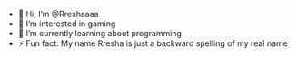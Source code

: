 - 👋 Hi, I’m @Rreshaaaa
- 👀 I’m interested in gaming
- 🌱 I’m currently learning about programming
- ⚡ Fun fact: My name Rresha is just a backward spelling of my real name

<!---
Rreshaaaa/Rreshaaaa is a ✨ special ✨ repository because its `README.md` (this file) appears on your GitHub profile.
You can click the Preview link to take a look at your changes.
--->
